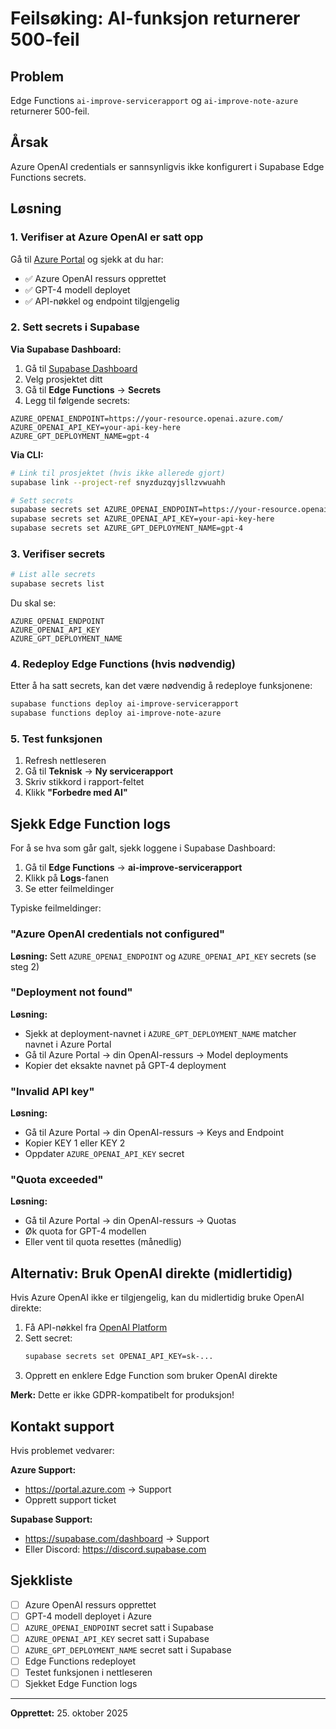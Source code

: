 # Feilsøking: AI-funksjon returnerer 500-feil

## Problem
Edge Functions `ai-improve-servicerapport` og `ai-improve-note-azure` returnerer 500-feil.

## Årsak
Azure OpenAI credentials er sannsynligvis ikke konfigurert i Supabase Edge Functions secrets.

## Løsning

### 1. Verifiser at Azure OpenAI er satt opp

Gå til [Azure Portal](https://portal.azure.com) og sjekk at du har:
- ✅ Azure OpenAI ressurs opprettet
- ✅ GPT-4 modell deployet
- ✅ API-nøkkel og endpoint tilgjengelig

### 2. Sett secrets i Supabase

**Via Supabase Dashboard:**
1. Gå til [Supabase Dashboard](https://supabase.com/dashboard)
2. Velg prosjektet ditt
3. Gå til **Edge Functions** → **Secrets**
4. Legg til følgende secrets:

```
AZURE_OPENAI_ENDPOINT=https://your-resource.openai.azure.com/
AZURE_OPENAI_API_KEY=your-api-key-here
AZURE_GPT_DEPLOYMENT_NAME=gpt-4
```

**Via CLI:**
```bash
# Link til prosjektet (hvis ikke allerede gjort)
supabase link --project-ref snyzduzqyjsllzvwuahh

# Sett secrets
supabase secrets set AZURE_OPENAI_ENDPOINT=https://your-resource.openai.azure.com/
supabase secrets set AZURE_OPENAI_API_KEY=your-api-key-here
supabase secrets set AZURE_GPT_DEPLOYMENT_NAME=gpt-4
```

### 3. Verifiser secrets

```bash
# List alle secrets
supabase secrets list
```

Du skal se:
```
AZURE_OPENAI_ENDPOINT
AZURE_OPENAI_API_KEY
AZURE_GPT_DEPLOYMENT_NAME
```

### 4. Redeploy Edge Functions (hvis nødvendig)

Etter å ha satt secrets, kan det være nødvendig å redeploye funksjonene:

```bash
supabase functions deploy ai-improve-servicerapport
supabase functions deploy ai-improve-note-azure
```

### 5. Test funksjonen

1. Refresh nettleseren
2. Gå til **Teknisk** → **Ny servicerapport**
3. Skriv stikkord i rapport-feltet
4. Klikk **"Forbedre med AI"**

## Sjekk Edge Function logs

For å se hva som går galt, sjekk loggene i Supabase Dashboard:

1. Gå til **Edge Functions** → **ai-improve-servicerapport**
2. Klikk på **Logs**-fanen
3. Se etter feilmeldinger

Typiske feilmeldinger:

### "Azure OpenAI credentials not configured"
**Løsning:** Sett `AZURE_OPENAI_ENDPOINT` og `AZURE_OPENAI_API_KEY` secrets (se steg 2)

### "Deployment not found"
**Løsning:** 
- Sjekk at deployment-navnet i `AZURE_GPT_DEPLOYMENT_NAME` matcher navnet i Azure Portal
- Gå til Azure Portal → din OpenAI-ressurs → Model deployments
- Kopier det eksakte navnet på GPT-4 deployment

### "Invalid API key"
**Løsning:**
- Gå til Azure Portal → din OpenAI-ressurs → Keys and Endpoint
- Kopier KEY 1 eller KEY 2
- Oppdater `AZURE_OPENAI_API_KEY` secret

### "Quota exceeded"
**Løsning:**
- Gå til Azure Portal → din OpenAI-ressurs → Quotas
- Øk quota for GPT-4 modellen
- Eller vent til quota resettes (månedlig)

## Alternativ: Bruk OpenAI direkte (midlertidig)

Hvis Azure OpenAI ikke er tilgjengelig, kan du midlertidig bruke OpenAI direkte:

1. Få API-nøkkel fra [OpenAI Platform](https://platform.openai.com/api-keys)
2. Sett secret:
   ```bash
   supabase secrets set OPENAI_API_KEY=sk-...
   ```
3. Opprett en enklere Edge Function som bruker OpenAI direkte

**Merk:** Dette er ikke GDPR-kompatibelt for produksjon!

## Kontakt support

Hvis problemet vedvarer:

**Azure Support:**
- https://portal.azure.com → Support
- Opprett support ticket

**Supabase Support:**
- https://supabase.com/dashboard → Support
- Eller Discord: https://discord.supabase.com

## Sjekkliste

- [ ] Azure OpenAI ressurs opprettet
- [ ] GPT-4 modell deployet i Azure
- [ ] `AZURE_OPENAI_ENDPOINT` secret satt i Supabase
- [ ] `AZURE_OPENAI_API_KEY` secret satt i Supabase
- [ ] `AZURE_GPT_DEPLOYMENT_NAME` secret satt i Supabase
- [ ] Edge Functions redeployet
- [ ] Testet funksjonen i nettleseren
- [ ] Sjekket Edge Function logs

---

**Opprettet:** 25. oktober 2025
